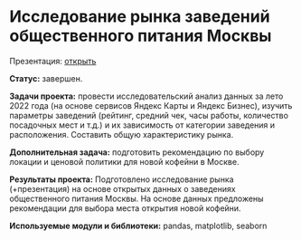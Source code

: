# Исследование рынка заведений общественного питания Москвы

Презентация: [открыть](https://github.com/La-mart/yandex_practicum_projects/blob/main/%D0%98%D1%81%D1%81%D0%BB%D0%B5%D0%B4%D0%BE%D0%B2%D0%B0%D0%BD%D0%B8%D0%B5%20%D1%80%D1%8B%D0%BD%D0%BA%D0%B0%20%D0%B7%D0%B0%D0%B2%D0%B5%D0%B4%D0%B5%D0%BD%D0%B8%D0%B9%20%D0%BE%D0%B1%D1%89%D0%B5%D1%81%D1%82%D0%B2%D0%B5%D0%BD%D0%BD%D0%BE%D0%B3%D0%BE%20%D0%BF%D0%B8%D1%82%D0%B0%D0%BD%D0%B8%D1%8F%20%D0%9C%D0%BE%D1%81%D0%BA%D0%B2%D1%8B/%D0%9F%D1%80%D0%B5%D0%B7%D0%B5%D0%BD%D1%82%D0%B0%D1%86%D0%B8%D1%8F%20%D1%80%D0%B5%D0%B7%D1%83%D0%BB%D1%8C%D1%82%D0%B0%D1%82%D0%BE%D0%B2%20%D0%B8%D1%81%D1%81%D0%BB%D0%B5%D0%B4%D0%BE%D0%B2%D0%B0%D0%BD%D0%B8%D1%8F.pdf)

**Статус:** завершен. 

**Задачи проекта:** провести исследовательский анализ данных за лето 2022 года (на основе сервисов Яндекс Карты и Яндекс Бизнес), изучить параметры заведений (рейтинг, средний чек, часы работы, количество посадочных мест и т.д.) и их зависимость от категории заведения и расположения. Составить общую характеристику рынка.

**Дополнительная задача:** подготовить рекомендацию по выбору локации и ценовой политики для новой кофейни в Москве.


**Результаты проекта:** Подготовлено исследование рынка (+презентация) на основе открытых данных о заведениях общественного питания Москвы. На основе данных предложены рекомендации для выбора места открытия новой кофейни.

**Используемые модули и библиотеки:** pandas, matplotlib, seaborn
